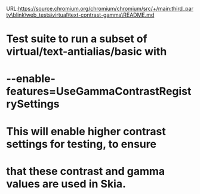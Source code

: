 URL:https://source.chromium.org/chromium/chromium/src/+/main:third_party\blink\web_tests\virtual\text-contrast-gamma\README.md
# Test suite to run a subset of virtual/text-antialias/basic with
# --enable-features=UseGammaContrastRegistrySettings
# This will enable higher contrast settings for testing, to ensure
# that these contrast and gamma values are used in Skia.

